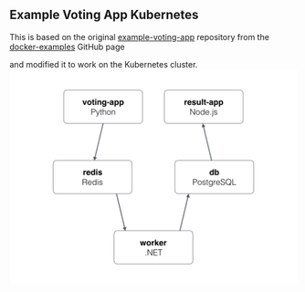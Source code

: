 ## Example Voting App Kubernetes

This is based on the original [example-voting-app](https://github.com/dockersamples/example-voting-app) repository from the [docker-examples](https://github.com/dockersamples) GitHub page

and modified it to work on the Kubernetes cluster.
![Arquitectura de la aplicacion](https://github.com/mercadoalex/example-voting-app-kubernetes/blob/main/architecture.png)

